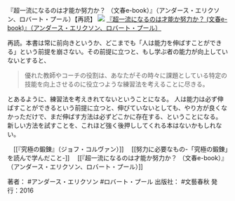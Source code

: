 『超一流になるのは才能か努力か？ （文春e-book）』（アンダース・エリクソン、ロバート・プール）【再読】
[![](https://images-fe.ssl-images-amazon.com/images/I/51iJwnneBqL._SL160_.jpg)](http://www.amazon.co.jp/exec/obidos/ASIN/B01J9QIGF6/choiyaki81-22/ref=nosim)
[『超一流になるのは才能か努力か？ (文春e-book)』（アンダース・エリクソン、ロバート・プール）](http://www.amazon.co.jp/exec/obidos/ASIN/B01J9QIGF6/choiyaki81-22/ref=nosim)

再読。本書は常に前向きというか、どこまでも「人は能力を伸ばすことができる」という前提を崩さない。その前提に立つと、もし学ぶ者の能力が向上していないとすると、

>優れた教師やコーチの役割は、あなたがその時々に課題としている特定の技能を向上させるのに役立つような練習法を考えることに尽きる。

とあるように、練習法を考えきれてないということになる。
人は能力は必ず伸ばすことができるという前提に立つと、伸びていないとしても、やり方が良くなかっただけで、まだ伸ばす方法は必ずどこかに存在する、ということになる。
新しい方法を試すことを、これほど強く後押ししてくれる本はないかもしれない。

　[[『究極の鍛錬』（ジョフ・コルヴァン）]]
　[[努力に必要なもの-「究極の鍛錬」を読んで学んだこと-]]
　[[『超一流になるのは才能か努力か？ （文春e-book）』（アンダース・エリクソン、ロバート・プール）]]

著者： #アンダース・エリクソン #ロバート・プール
出版社： #文藝春秋
発行：2016
